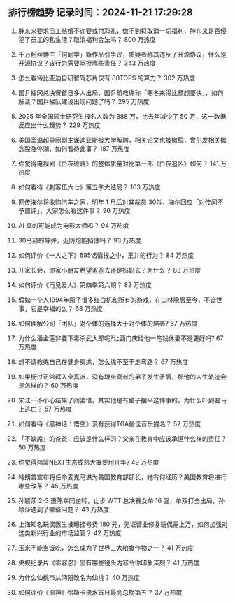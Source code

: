 
## 排行榜趋势 记录时间：2024-11-21 17:29:28
  
  1. 胖东来要求员工结婚不许要或付彩礼，做不到将取消一切福利，胖东来是否侵犯了员工的私生活？取消福利合法吗？ 800 万热度
    
  2. 千万粉丝博主「何同学」新作品引争议，质疑者称其违反了开源协议，什么是开源协议？该行为需要承担哪些责任？ 343 万热度
    
  3. 怎么看待比亚迪自研智驾芯片仅有 80TOPS 的算力？ 302 万热度
    
  4. 国乒福冈总决赛首日多人出局，国乒前教练称「寒冬来得比预想要快」，如何解读？国乒梯队建设出现问题了吗？ 295 万热度
    
  5. 2025 年全国硕士研究生报名人数为 388 万，比去年减少了 50 万，这一数据反应出什么趋势？ 229 万热度
    
  6. 美国室温超导闹剧主谋迪亚斯被大学解聘，相关论文也被撤稿，曾引发相关概念股涨停潮，如何看待此事？ 187 万热度
    
  7. 你觉得电视剧《白夜破晓》的整体质量对比第一部《白夜追凶》如何？ 141 万热度
    
  8. 如何看待《刺客伍六七》第五季大结局？ 103 万热度
    
  9. 网传海尔将收购汽车之家，明年 1 月后对其裁员 30%，海尔回应「对传闻不予置评」，大家怎么看这件事？ 96 万热度
    
  10. AI 真的可能成为电影大师吗？ 94 万热度
    
  11. 30马赫的导弹，近防炮能挡住吗？ 93 万热度
    
  12. 如何评价《一人之下》695话情报之中，王并的行为？ 84 万热度
    
  13. 开家长会，你家小朋友希望爸爸去还是妈妈去？为什么？ 83 万热度
    
  14. 如何评价《再见爱人》第四季第六期？ 82 万热度
    
  15. 假如一个人1994年囤了很多红白机和所有的游戏，在山林隐居至今，不谙世事，它是幸福的么？ 68 万热度
    
  16. 如何理解公司「团队」对个体的选择大于对个体的培养? 67 万热度
    
  17. 为什么潘金莲非要下毒杀武大郎呢?让西门庆给他一笔钱休妻不是更好吗? 67 万热度
    
  18. 想不请教练自己在健身房练，怎么练不至于走弯路？ 67 万热度
    
  19. 如果杨过正常拜入全真派，没有跟全真派的弟子发生矛盾，那他的人生轨迹会是怎样的？ 60 万热度
    
  20. 宋江一不小心结果了阎婆惜，其实他是有路子摆平这件事的，为什么吓到要马上逃亡？ 57 万热度
    
  21. 如何看待《黑神话：悟空》没有获得TGA最佳音乐提名？ 52 万热度
    
  22. 「不缺席」的爸爸，应该是什么样的？父亲在教育中应该承担什么样的责任？ 50 万热度
    
  23. 你觉得鸿蒙NEXT生态成熟大概要用几年? 49 万热度
    
  24. 特朗普宣布将任命麦克马洪为美国教育部部长，她有何经历？美国教育将进行哪些改革？ 45 万热度
    
  25. 孙颖莎 2-3 遭陈幸同逆转，止步 WTT 总决赛女单 16 强，单双打全出局，孙颖莎遇到了哪些问题？ 43 万热度
    
  26. 上海知名玩偶医生被曝挂号费 180 元，无证营业修复玩偶需上万，如何加强对这类新兴行业的市场监管？ 42 万热度
    
  27. 玉米不能当饭吃，怎么成为了世界三大粮食作物之一？ 41 万热度
    
  28. 央视纪录片《零容忍》里有哪些镜头内容令你印象深刻？ 41 万热度
    
  29. 为什么仙桃市从沔阳改名为仙桃？ 40 万热度
    
  30. 如何评价《原神》恰斯卡流水首日最高总榜第五？ 37 万热度
    